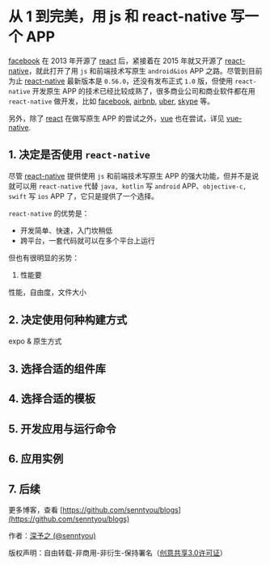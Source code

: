 # 从 1 到完美，用 js 和 react-native 写一个 APP

[facebook](https://www.facebook.com/) 在 2013 年开源了 [react](https://github.com/facebook/react) 后，紧接着在 2015 年就又开源了 [react-native](https://github.com/facebook/react-native)，就此打开了用 `js` 和前端技术写原生 `android&ios` APP 之路。尽管到目前为止 [react-native](https://github.com/facebook/react-native) 最新版本是 `0.56.0`，还没有发布正式 `1.0` 版，但使用 `react-native` 开发原生 APP 的技术已经比较成熟了，很多商业公司和商业软件都在用 `react-native` 做开发，比如 [facebook](https://www.facebook.com/), [airbnb](https://www.airbnb.com/), [uber](https://www.uber.com/), [skype](https://www.skype.com/) 等。

另外，除了 [react](https://github.com/facebook/react) 在做写原生 APP 的尝试之外，[vue](https://github.com/vuejs/vue) 也在尝试，详见 [vue-native](https://vue-native.io/).

## 1. 决定是否使用 `react-native`

尽管 [react-native](https://github.com/facebook/react-native) 提供使用 `js` 和前端技术写原生 APP 的强大功能，但并不是说就可以用 `react-native` 代替 `java, kotlin` 写 `android` APP、`objective-c, swift` 写 `ios` APP 了，它只是提供了一个选择。

`react-native` 的优势是：

- 开发简单、快速，入门坎稍低
- 跨平台，一套代码就可以在多个平台上运行

但也有很明显的劣势：

1. 性能要

性能，自由度，文件大小

## 2. 决定使用何种构建方式

expo & 原生方式

## 3. 选择合适的组件库

## 4. 选择合适的模板

## 5. 开发应用与运行命令

## 6. 应用实例

## 7. 后续

更多博客，查看 [https://github.com/senntyou/blogs](https://github.com/senntyou/blogs)

作者：[深予之 (@senntyou)](https://github.com/senntyou)

版权声明：自由转载-非商用-非衍生-保持署名（[创意共享3.0许可证](https://creativecommons.org/licenses/by-nc-nd/3.0/deed.zh)）
